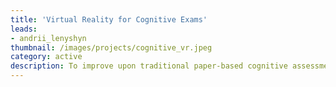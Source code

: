 ```yaml
---
title: 'Virtual Reality for Cognitive Exams'
leads: 
- andrii_lenyshyn
thumbnail: /images/projects/cognitive_vr.jpeg
category: active
description: To improve upon traditional paper-based cognitive assessments like the Flanker test with virtual reality.
---
```

